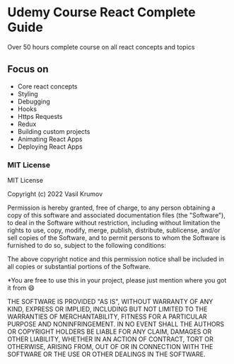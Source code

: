 # Udemy Course React Complete Guide
Over 50 hours complete course on all react concepts and topics

## Focus on
- Core react concepts
- Styling
- Debugging
- Hooks
- Https Requests
- Redux
- Building custom projects
- Animating React Apps
- Deploying React Apps

### MIT License

MIT License

Copyright (c) 2022 Vasil Krumov

Permission is hereby granted, free of charge, to any person obtaining a copy
of this software and associated documentation files (the "Software"), to deal
in the Software without restriction, including without limitation the rights
to use, copy, modify, merge, publish, distribute, sublicense, and/or sell
copies of the Software, and to permit persons to whom the Software is
furnished to do so, subject to the following conditions:

The above copyright notice and this permission notice shall be included in all
copies or substantial portions of the Software.

*You are free to use this in your project, please just mention where you got it from 😄

THE SOFTWARE IS PROVIDED "AS IS", WITHOUT WARRANTY OF ANY KIND, EXPRESS OR
IMPLIED, INCLUDING BUT NOT LIMITED TO THE WARRANTIES OF MERCHANTABILITY,
FITNESS FOR A PARTICULAR PURPOSE AND NONINFRINGEMENT. IN NO EVENT SHALL THE
AUTHORS OR COPYRIGHT HOLDERS BE LIABLE FOR ANY CLAIM, DAMAGES OR OTHER
LIABILITY, WHETHER IN AN ACTION OF CONTRACT, TORT OR OTHERWISE, ARISING FROM,
OUT OF OR IN CONNECTION WITH THE SOFTWARE OR THE USE OR OTHER DEALINGS IN THE
SOFTWARE.
